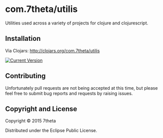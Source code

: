 # com.7theta/utilis

Utilities used across a variety of projects for clojure and clojurescript.

## Installation

Via Clojars: http://clojars.org/com.7theta/utilis

[![Current Version](https://clojars.org/com.7theta/utilis/latest-version.svg)](https://clojars.org/com.7theta/utilis)

## Contributing

Unfortunately pull requests are not being accepted at this time, but
please feel free to submit bug reports and requests by raising issues.

## Copyright and License

Copyright © 2015 7theta

Distributed under the Eclipse Public License.


